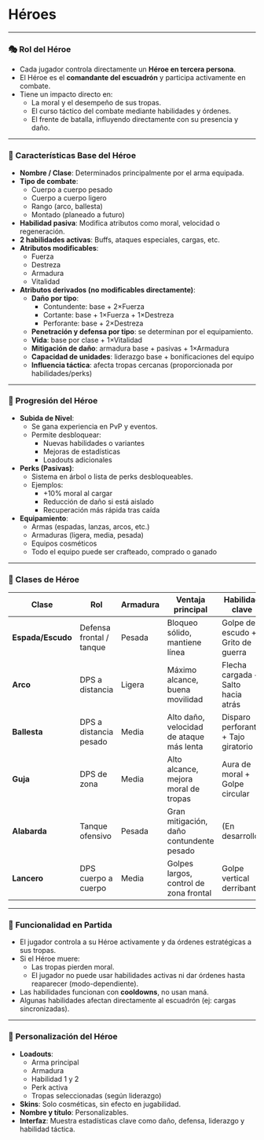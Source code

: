 # Héroes

---

### 🎭 Rol del Héroe

- Cada jugador controla directamente un **Héroe en tercera persona**.
- El Héroe es el **comandante del escuadrón** y participa activamente en combate.
- Tiene un impacto directo en:
    - La moral y el desempeño de sus tropas.
    - El curso táctico del combate mediante habilidades y órdenes.
    - El frente de batalla, influyendo directamente con su presencia y daño.

---

### 🧱 Características Base del Héroe

- **Nombre / Clase**: Determinados principalmente por el arma equipada.
- **Tipo de combate**:
    - Cuerpo a cuerpo pesado
    - Cuerpo a cuerpo ligero
    - Rango (arco, ballesta)
    - Montado (planeado a futuro)
- **Habilidad pasiva**: Modifica atributos como moral, velocidad o regeneración.
- **2 habilidades activas**: Buffs, ataques especiales, cargas, etc.
- **Atributos modificables**:
    - Fuerza
    - Destreza
    - Armadura
    - Vitalidad
- **Atributos derivados (no modificables directamente)**:
    - **Daño por tipo**:
        - Contundente: base + 2×Fuerza
        - Cortante: base + 1×Fuerza + 1×Destreza
        - Perforante: base + 2×Destreza
    - **Penetración y defensa por tipo**: se determinan por el equipamiento.
    - **Vida**: base por clase + 1×Vitalidad
    - **Mitigación de daño**: armadura base + pasivas + 1×Armadura
    - **Capacidad de unidades**: liderazgo base + bonificaciones del equipo
    - **Influencia táctica**: afecta tropas cercanas (proporcionada por habilidades/perks)

---

### 🧪 Progresión del Héroe

- **Subida de Nivel**:
    - Se gana experiencia en PvP y eventos.
    - Permite desbloquear:
        - Nuevas habilidades o variantes
        - Mejoras de estadísticas
        - Loadouts adicionales
- **Perks (Pasivas)**:
    - Sistema en árbol o lista de perks desbloqueables.
    - Ejemplos:
        - +10% moral al cargar
        - Reducción de daño si está aislado
        - Recuperación más rápida tras caída
- **Equipamiento**:
    - Armas (espadas, lanzas, arcos, etc.)
    - Armaduras (ligera, media, pesada)
    - Equipos cosméticos
    - Todo el equipo puede ser crafteado, comprado o ganado

---

### 🧠 Clases de Héroe

| Clase | Rol | Armadura | Ventaja principal | Habilidad clave |
| --- | --- | --- | --- | --- |
| **Espada/Escudo** | Defensa frontal / tanque | Pesada | Bloqueo sólido, mantiene línea | Golpe de escudo + Grito de guerra |
| **Arco** | DPS a distancia | Ligera | Máximo alcance, buena movilidad | Flecha cargada + Salto hacia atrás |
| **Ballesta** | DPS a distancia pesado | Media | Alto daño, velocidad de ataque más lenta | Disparo perforante + Tajo giratorio |
| **Guja** | DPS de zona | Media | Alto alcance, mejora moral de tropas | Aura de moral + Golpe circular |
| **Alabarda** | Tanque ofensivo | Pesada | Gran mitigación, daño contundente pesado | (En desarrollo) |
| **Lancero** | DPS cuerpo a cuerpo | Media | Golpes largos, control de zona frontal | Golpe vertical derribante |

---

### 🎯 Funcionalidad en Partida

- El jugador controla a su Héroe activamente y da órdenes estratégicas a sus tropas.
- Si el Héroe muere:
    - Las tropas pierden moral.
    - El jugador no puede usar habilidades activas ni dar órdenes hasta reaparecer (modo-dependiente).
- Las habilidades funcionan con **cooldowns**, no usan maná.
- Algunas habilidades afectan directamente al escuadrón (ej: cargas sincronizadas).

---

### 🎒 Personalización del Héroe

- **Loadouts**:
    - Arma principal
    - Armadura
    - Habilidad 1 y 2
    - Perk activa
    - Tropas seleccionadas (según liderazgo)
- **Skins**: Solo cosméticas, sin efecto en jugabilidad.
- **Nombre y título**: Personalizables.
- **Interfaz**: Muestra estadísticas clave como daño, defensa, liderazgo y habilidad táctica.